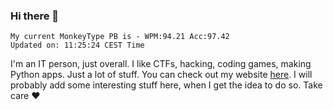 ### Hi there 👋
<!-- PB START -->
```
My current MonkeyType PB is - WPM:94.21 Acc:97.42
Updated on: 11:25:24 CEST Time
```
<!-- PB END -->
I'm an IT person, just overall. I like CTFs, hacking, coding games, making Python apps. Just a lot of stuff.
You can check out my website [here](https://skill3472.github.io/).
I will probably add some interesting stuff here, when I get the idea to do so. Take care ❤️
